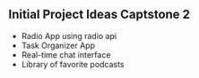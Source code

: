 ## Initial Project Ideas Captstone 2

- Radio App using radio api
- Task Organizer App 
- Real-time chat interface
- Library of favorite podcasts